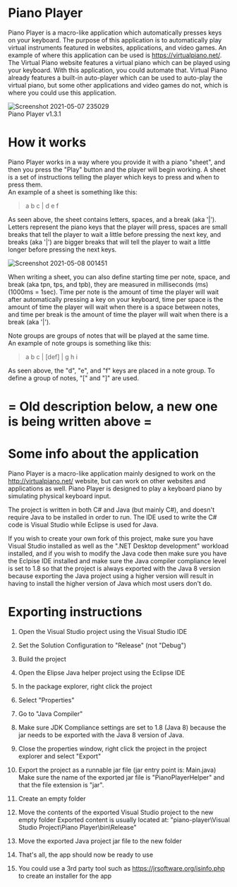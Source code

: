 # Piano Player
Piano Player is a macro-like application which automatically presses keys on your keyboard. The purpose of this application is to automatically play virtual instruments featured in websites, applications, and video games. An example of where this application can be used is https://virtualpiano.net/. The Virtual Piano website features a virtual piano which can be played using your keyboard. With this application, you could automate that. Virtual Piano already features a built-in auto-player which can be used to auto-play the virtual piano, but some other applications and video games do not, which is where you could use this application.

![Screenshot 2021-05-07 235029](https://user-images.githubusercontent.com/66475965/117512006-0d1b2900-af8f-11eb-81a7-87be5e19fac5.png)</br>
Piano Player v1.3.1

# How it works
Piano Player works in a way where you provide it with a piano "sheet", and then you press the "Play" button and the player will begin working. A sheet is a set of instructions telling the player which keys to press and when to press them.</br>
An example of a sheet is something like this:</br>

>a b c | d e f</br>

As seen above, the sheet contains letters, spaces, and a break (aka '|'). Letters represent the piano keys that the player will press, spaces are small breaks that tell the player to wait a little before pressing the next key, and breaks (aka '|') are bigger breaks that will tell the player to wait a little longer before pressing the next keys.

![Screenshot 2021-05-08 001451](https://user-images.githubusercontent.com/66475965/117513631-6e90c700-af92-11eb-80f4-7062713d2127.png)

When writing a sheet, you can also define starting time per note, space, and break (aka tpn, tps, and tpb), they are measured in milliseconds (ms) (1000ms = 1sec). Time per note is the amount of time the player will wait after automatically pressing a key on your keyboard, time per space is the amount of time the player will wait when there is a space between notes, and time per break is the amount of time the player will wait when there is a break (aka '|').

Note groups are groups of notes that will be played at the same time.</br>
An example of note groups is something like this:</br>

>a b c | \[def\] | g h i</br>

As seen above, the "d", "e", and "f" keys are placed in a note group. To define a group of notes, "\[" and "\]" are used.

# = Old description below, a new one is being written above =
# Some info about the application

Piano Player is a macro-like application mainly designed to work on the http://virtualpiano.net/ website, but can work on other
websites and applications as well. Piano Player is designed to play a keyboard piano by simulating physical keyboard input.

The project is written in both C# and Java (but mainly C#), and doesn't require Java to be installed in order to run.
The IDE used to write the C# code is Visual Studio while Eclipse is used for Java.

If you wish to create your own fork of this project, make sure you have Visual Studio installed as well as the ".NET Desktop development"
workload installed, and if you wish to modify the Java code then make sure you have the Eclpise IDE installed and make sure the Java
compiler compliance level is set to 1.8 so that the project is always exported with the Java 8 version because exporting the Java
project using a higher version will result in having to install the higher version of Java which most users don't do.

# Exporting instructions

1.  Open the Visual Studio project using the Visual Studio IDE
2.  Set the Solution Configuration to "Release" (not "Debug")
3.  Build the project

4.  Open the Elipse Java helper project using the Eclipse IDE
5.  In the package explorer, right click the project
6.  Select "Properties"
7.  Go to "Java Compiler"
8.  Make sure JDK Compliance settings are set to 1.8 (Java 8)
    because the jar needs to be exported with the Java 8 version of Java.
9.  Close the properties window, right click the project in the project explorer and select "Export"
10. Export the project as a runnable jar file (jar entry point is: Main.java)
    Make sure the name of the exported jar file is "PianoPlayerHelper" and that the file extension is "jar".

11. Create an empty folder
12. Move the contents of the exported Visual Studio project to the new empty folder
    Exported content is usually located at: "piano-player\Visual Studio Project\Piano Player\bin\Release"
13. Move the exported Java project jar file to the new folder

14. That's all, the app should now be ready to use
00. You could use a 3rd party tool such as https://jrsoftware.org/isinfo.php to create an installer for the app
